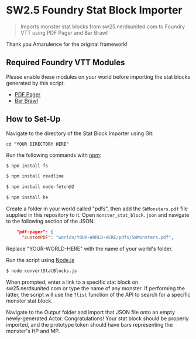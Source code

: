 # SW2.5 Foundry Stat Block Importer
> Imports monster stat blocks from sw25.nerdsunited.com to Foundry VTT using PDF Pager and Bar Brawl

Thank you Amarulence for the original framework!

## Required Foundry VTT Modules
Please enable these modules on your world before importing the stat blocks generated by this script.
* [PDF Pager](https://github.com/farling42/fvtt-pdf-pager)
* [Bar Brawl](https://gitlab.com/woodentavern/foundryvtt-bar-brawl)

## How to Set-Up
Navigate to the directory of the Stat Block Importer using Git:
```
cd "YOUR DIRECTORY HERE"
```

Run the following commands with [npm](https://www.npmjs.com/):

```sh
$ npm install fs
```

```sh
$ npm install readline
```

```sh
$ npm install node-fetch@2
```

```sh
$ npm install he
```

Create a folder in your world called "pdfs", then add the `SWMonsters.pdf` file supplied in this repository to it.
Open `monster_stat_block.json` and navigate to the following section of the JSON:
```json
    "pdf-pager": {
      "customPDF": "worlds/YOUR-WORLD-HERE/pdfs/SWMonsters.pdf",
```
Replace "YOUR-WORLD-HERE" with the name of your world's folder.

Run the script using [Node.js](https://nodejs.org/en/download)

```sh
$ node convertStatBlocks.js
```

When prompted, enter a link to a specific stat block on sw25.nerdsunited.com or type the name of any monster. If performing the latter, the script will use the `?list` function of the API to search for a specific monster stat block.

Navigate to the Output folder and import that JSON file onto an empty newly-generated Actor. Congratulations! Your stat block should be properly imported, and the prototype token should have bars representing the monster's HP and MP.
